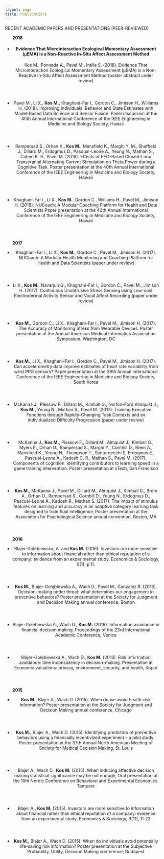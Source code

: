 ```yaml
---
layout: page
title: Publications
---
```


<!-- Text stuff -->
<p>RECENT ACADEMIC PAPERS AND PRESENTATIONS (PEER-REVIEWED)</p>

<ul>
<strong>2018</strong>


<li><header>
<h4>Evidence That Microinteraction Ecological Momentary Assessment (µEMA) is a Non-Reactive In-Situ Affect Assessment Method</h4>
<p>Kos M., Ponnada A., Pavel M., Intille S. (2018). Evidence That Microinteraction Ecological Momentary Assessment (µEMA) is a Non-Reactive In-Situ Affect Assessment Method (poster abstract under review)</p></header></li>

<li><header><p>Pavel M., Li X., <strong>Kos M.</strong>, Khaghani-Far I., Gordon C., Jimison H., Williams H. (2018). Improving Individuals’ Behavior and State Estimates with Model-Based Data Science and Sensor Fusion. Panel discussion at the 40th Annual International Conference of the IEEE Engineering in Medicine and Biology Society, Hawaii</p></header></li>
<li><header><p>Rampersad S., Orhan K., <strong>Kos M.</strong>, Mansfield K., Marghi Y. M., Sheffield J., Dillard M., Erdogmus D., Pascual-Leone A., Yeung N., Mathan S., Cohen K. R., Pavel M. (2018). Effects of EEG-Based Closed-Loop Transcranial Alternating Current Stimulation on Theta Power during a Cognitive Task. Poster presentation at the 40th Annual International Conference of the IEEE Engineering in Medicine and Biology Society, Hawaii</p></header></li>
<li><header><p>Khaghani-Far I., Li X., <strong>Kos M.</strong>, Gordon C., Williams H., Pavel M., Jimison H. (2018). NUCoach: A Modular Coaching Platform for Health and Data Scientists  Paper presentation at the 40th Annual International Conference of the IEEE Engineering in Medicine and Biology Society, Hawaii</p></header></li>
<strong>2017</strong>
<li><header><p>Khaghani-Far I., Li X., <strong>Kos M.</strong>, Gordon C., Pavel M., Jimison H. (2017). NUCoach: A Modular Health Monitoring and Coaching Platform for Health and Data Scientists (paper under review)</p></header></li>
<li><header><p>Li X., <strong>Kos M.</strong>, Navarjun G., Khaghani-Far I., Gordon C., Pavel M., Jimison H. (2017). Continuous Unobtrusive Stress Sensing using Low-cost Electrodermal Activity Sensor and Vocal Affect Recording (paper under review)</p></header></li>
<li><header><p><strong>Kos M.</strong>, Gordon C., Li X., Khaghani-Far I., Pavel M., Jimison H. (2017). The Accuracy of Monitoring Stress from Wearable Devices. Poster presentation at the Annual American Medical Informatics Association Symposium, Washington, DC</p></header></li>
<li><header><p><strong>Kos M.</strong>, Li X., Khaghani-Far I., Gordon C., Pavel M., Jimison H. (2017). Can accelerometry data improve estimates of heart rate variability from wrist PPG sensors?  Paper presentation at the 39th Annual International Conference of the IEEE Engineering in Medicine and Biology Society, South Korea</p></header></li>
<li><header><p>McKanna J., Plessow F., Dillard M., Kimball G., Norton-Ford Almquist J., <strong>Kos M.</strong>, Yeung N., Mathan S., Pavel M. (2017). Training Executive Functions through Rapidly-Changing Task Contexts and an Individualized Difficulty Progression (paper under review)</p></header></li>
<li><header><p>McKanna J., <strong>Kos M.</strong>, Plessow F., Dillard M., Almquist J., Kimball G., Myers E., Orhan U., Rampersad S., Marghi Y., Cornhill D., Brem A., Mansfield K., Yeung N., Thompson T., Santarnecchi E, Erdogmus E., Pascual-Leone A., Kadosh C. R., Mathan S., Pavel M. (2017). Components of cognition: identifying contributors to learning speed in a game training intervention. Poster presentation at xTech, San Francisco</p></header></li>
<li><header><p><strong>Kos M.</strong>, McKanna J., Pavel M., Dillard M., Almquist J., Kimball G., Brem A., Orhan U., Rampersad S., Cornhill D., Yeung N., Erdogmus D., Pascual-Leone A., Kadosh R., Mathan S. (2017). The impact of stimulus features on learning and accuracy in an adaptive category learning task designed to train fluid intelligence, Poster presentation at the Association for Psychological Science annual convention, Boston, MA</p></header></li>
<strong>2016</strong>
<li><header><p>Blajer-Golebiewska, A. and <strong>Kos M.</strong> (2016). Investors are more sensitive to information about financial rather than ethical reputation of a company: evidence from an experimental study. Economics & Sociology, 9(1), p.11.</p></header></li>
<li><header><p><strong>Kos M.</strong>, Blajer-Gołębiewska A., Wach D., Pavel M., Gonzalez R. (2016). Decision-making under threat: what determines our engagement in preventive behaviors? Poster presentation at the Society for Judgment and Decision Making annual conference, Boston</p></header></li>
<li><header><p>Blajer-Gołębiewska A., Wach D., <strong>Kos M.</strong> (2016). Information avoidance in financial decision making. Proceedings of the 23rd International Academic Conference, Venice</p></header></li>
<li><header><p>Blajer-Gołębiewska A., Wach D., <strong>Kos M.</strong> (2016). Risk information avoidance: time inconsistency in decision-making. Presentation at Economic valuations: privacy, environment, security, and health, Sopot</p></header></li>
<strong>2015</strong>
<li><header><p><strong>Kos M.</strong>, Blajer A., Wach D. (2015). When do we avoid health-risk information? Poster presentation at the Society for Judgment and Decision Making annual conference, Chicago
</p></header></li>
<li><header><p><strong>Kos M.</strong>, Blajer A., Wach D. (2015). Identifying predictors of preventive behaviors using a financially incentivized experiment – a pilot study. Poster presentation at the 37th Annual North American Meeting of Society for Medical Decision Making, St. Louis</p></header></li>
<li><header><p>Blajer A., Wach D., <strong>Kos M.</strong> (2015). When inducing affective decision making statistical significance may be not enough, Oral presentation at the 10th Nordic Conference on Behavioral and Experimental Economics, Tampere</p></header></li>
<li><header><p>Blajer A., <strong>Kos M.</strong> (2015). Investors are more sensitive to information about financial rather than ethical reputation of a company: evidence from an experimental study. Economics & Sociology, 9(11), 11‐22</p></header></li>
<li><header><p><strong>Kos M.</strong>, Blajer A., Wach D. (2015). When do individuals avoid potentially life-saving risk information? Poster presentation at the Subjective Probability, Utility, Decision Making conference, Budapest</p></header></li>
</ul>
